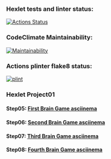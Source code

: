 ### Hexlet tests and linter status:
[![Actions Status](https://github.com/alienflakes/python-project-lvl1/workflows/hexlet-check/badge.svg)](https://github.com/alienflakes/python-project-lvl1/actions)

### CodeClimate Maintainability:
[![Maintainability](https://api.codeclimate.com/v1/badges/a99a88d28ad37a79dbf6/maintainability)](https://codeclimate.com/github/codeclimate/codeclimate/maintainability)

### Actions plinter flake8 status:
[![plint](https://github.com/alienflakes/python-project-lvl1/actions/workflows/plinter.yml/badge.svg)](https://github.com/alienflakes/python-project-lvl1/actions/workflows/plinter.yml)

### Hexlet Project01

#### Step05: [First Brain Game asciinema](https://asciinema.org/a/4qZsm58zOP90RMm4cUh9KLwTW "wish me luck")

#### Step06: [Second Brain Game asciinema](https://asciinema.org/a/65ANbJ1KM0jEsZ4dhzaxtIWOM "it's working!!!")

#### Step07: [Third Brain Game asciinema](https://asciinema.org/a/wDVdDoAagtlljHVS1sd2h9M4d "math is genius...")

#### Step08: [Fourth Brain Game asciinema](https://asciinema.org/a/34YGgVUNGsTWbjeqFmBSdk3FD "who is reading these comments..?")
